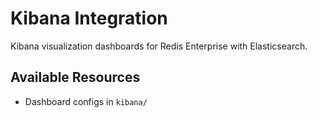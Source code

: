 # Kibana Integration
Kibana visualization dashboards for Redis Enterprise with Elasticsearch.

## Available Resources
- Dashboard configs in `kibana/`
